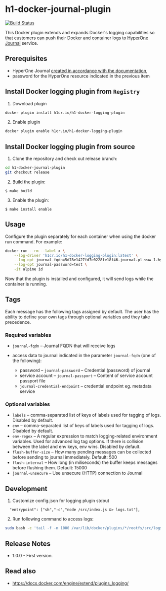 # h1-docker-journal-plugin

[![Build Status](https://travis-ci.com/hyperonecom/h1-docker-journal-plugin.svg?branch=master)](https://travis-ci.com/hyperonecom/h1-docker-journal-plugin)

This Docker plugin extends and expands Docker's logging capabilities so that customers can push their Docker and container logs to [HyperOne Journal](http://www.hyperone.com/services/storage/journal) service.

## Prerequisites

* HyperOne Journal [created in accordance with the documentation](http://www.hyperone.com/services/storage/journal/guides/creating.html),
* password for the HyperOne resource indicated in the previous item

## Install Docker logging plugin from ```Registry```

1. Download plugin

```bash
docker plugin install h1cr.io/h1-docker-logging-plugin
```

2. Enable plugin

```bash
docker plugin enable h1cr.io/h1-docker-logging-plugin
```

## Install Docker logging plugin from source

1. Clone the repository and check out release branch:

```bash
cd h1-docker-journal-plugin
git checkout release
```

2. Build the plugin:

```
$ make build
```

3. Enable the plugin:

```.env
$ make install enable
```

## Usage

Configure the plugin separately for each container when using the docker run command. For example:

```bash
docker run --rm --label x \
    --log-driver 'h1cr.io/h1-docker-logging-plugin:latest' \
    --log-opt journal-fqdn=5d78e1427fd7e0228fe18f46.journal.pl-waw-1.hyperone.cloud \
    --log-opt journal-password=test \
    -it alpine id
```

Now that the plugin is installed and configured, it will send logs while the container is running.

## Tags

Each message has the following tags assigned by default. The user has the ability to define your own tags through optional variables and they take precedence.

### Required variables

* ```journal-fqdn``` – Journal FQDN that will receive logs

* access data to journal indicated in the parameter ```journal-fqdn``` (one of the following):
  * password – ```journal-password``` – Credential (password) of journal
  * service account – ```journal-passport``` – Content of service account passport file
  * ```journal-credential-endpoint``` – credential endpoint eg. metadata service

### Optional variables

* ```labels``` – comma-separated list of keys of labels used for tagging of logs. Disabled by default.
* ```env``` – comma-separated list of keys of labels used for tagging of logs.  Disabled by default.
* ```env-regex``` – A regular expression to match logging-related environment variables. Used for advanced log tag options. If there is collision between the label and env keys, env wins. Disabled by default.
* ```flush-buffer-size``` –  How many pending messages can be collected before sending to journal immediately. Default: 500
* ```flush-interval``` –  How long (in miliseconds) the buffer keeps messages before flushing them. Default: 15000
* ```journal-unsecure``` – Use unsecure (HTTP) connection to Journal

## Development

1. Customize config.json for logging plugin stdout

```.env
  "entrypoint": ["sh","-c","node /src/index.js &> logs.txt"],
```

2. Run following command to access logs:

```bash
sudo bash -c 'tail -f -n 1000 /var/lib/docker/plugins/*/rootfs/src/logs.txt'
```

## Release Notes

* 1.0.0 - First version.

## Read also

* https://docs.docker.com/engine/extend/plugins_logging/
